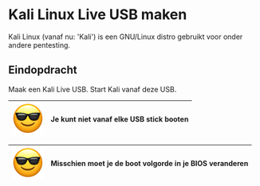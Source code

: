 # Kali Linux Live USB maken

Kali Linux (vanaf nu: 'Kali') is een GNU/Linux distro gebruikt voor onder andere pentesting.

## Eindopdracht

Maak een Kali Live USB. Start Kali vanaf deze USB. 

![Sunglasses](EmojiSunglasses.png) | Je kunt niet vanaf elke USB stick booten
:-------------:|:----------------------------------------: 

![Sunglasses](EmojiSunglasses.png) | Misschien moet je de boot volgorde in je BIOS veranderen
:-------------:|:----------------------------------------: 


